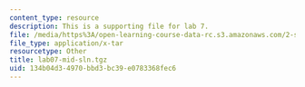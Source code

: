 ```yaml
---
content_type: resource
description: This is a supporting file for lab 7.
file: /media/https%3A/open-learning-course-data-rc.s3.amazonaws.com/2-s998-marine-autonomy-sensing-and-communications-spring-2012/134b04d34970bbd3bc39e0783368fec6_lab07-mid-sln.tgz
file_type: application/x-tar
resourcetype: Other
title: lab07-mid-sln.tgz
uid: 134b04d3-4970-bbd3-bc39-e0783368fec6
---
```

